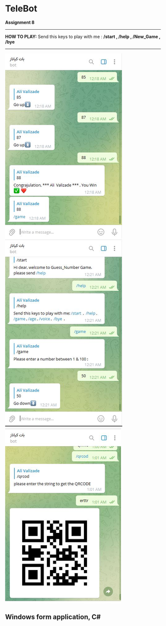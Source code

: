 # TeleBot
**Assignment 8**


---

**HOW TO PLAY:** Send this keys to play with me : **/start  ,  /help , /New_Game  ,  /bye**

---

![Screen Shot](Capture.JPG)
![Screen Shot](Capture1.JPG)
![Screen Shot](Capture2.JPG)


## Windows form application, C#



